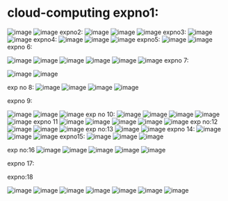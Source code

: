 # cloud-computing expno1:
![image](https://user-images.githubusercontent.com/113335352/192205259-f4b88d11-c1d6-4b78-86cd-88e10d34f5e5.png)
![image](https://user-images.githubusercontent.com/113335352/192205303-8c757ddd-fe9b-4c0c-a7f1-c60b39d4f390.png)
expno2:
![image](https://user-images.githubusercontent.com/113335352/192218966-79d9540c-98ae-4095-9738-39f91d3661fa.png)
![image](https://user-images.githubusercontent.com/113335352/192219122-d0585a2f-b762-4cac-b057-43d9bf84e70c.png)
![image](https://user-images.githubusercontent.com/113335352/192219210-d4e3f045-11f2-4c8e-9853-4aacf238f5ad.png)
expno3:
![image](https://user-images.githubusercontent.com/113335352/192223137-2e48e563-3e4f-45f9-9915-68b41e97c281.png)
![image](https://user-images.githubusercontent.com/113335352/192223217-27cf4e7a-2074-4c00-9d75-cd20450646f6.png)
expno4:
![image](https://user-images.githubusercontent.com/113335352/192227693-66e9388f-150b-4d05-bd5d-4663fb3bb89b.png)
![image](https://user-images.githubusercontent.com/113335352/192227748-bdbf705e-1445-4389-ab71-a6707bb2899d.png)
![image](https://user-images.githubusercontent.com/113335352/192227829-747e2365-94ec-4bb0-a270-2bebfec9700e.png)
expno5:
![image](https://user-images.githubusercontent.com/113335352/192230925-aaaa7076-b8d8-43c4-b391-cadb288ce4aa.png)
![image](https://user-images.githubusercontent.com/113335352/192230983-86c6f095-2844-44ce-9122-15b30530c33b.png)
expno 6:

![image](https://user-images.githubusercontent.com/113335352/192437626-67d50164-0b57-4321-9d8f-360f023fc08e.png)
![image](https://user-images.githubusercontent.com/113335352/192437723-05265c8c-4bc1-41aa-9fe1-511639d33d80.png)
![image](https://user-images.githubusercontent.com/113335352/192437772-c478d853-9c9c-40b6-8568-21d1708771cd.png)
![image](https://user-images.githubusercontent.com/113335352/192437803-280fa156-98cf-4a93-b0b4-35619debd411.png)
![image](https://user-images.githubusercontent.com/113335352/192438061-2285698d-3c7a-478b-b876-575a6e462744.png)
![image](https://user-images.githubusercontent.com/113335352/192438168-a179389d-b6d9-4d1c-ba95-674cc65a90ec.png)
expno 7:

![image](https://user-images.githubusercontent.com/113335352/192442055-796c793d-80e8-4cef-9dd1-cda8a870722f.png)
![image](https://user-images.githubusercontent.com/113335352/192442281-9fafdfad-fb3b-41ba-9066-48eed5a22ec2.png)

exp no 8:
![image](https://user-images.githubusercontent.com/113335352/192441232-e6a43763-be93-4cf7-9bce-315415093bea.png)
![image](https://user-images.githubusercontent.com/113335352/192441304-c6d1a475-7310-48e7-8ee9-007cd1bb754a.png)
![image](https://user-images.githubusercontent.com/113335352/192441342-0d130830-cc31-4985-a669-386df99bb998.png)
![image](https://user-images.githubusercontent.com/113335352/192441413-189ca62b-937f-48fb-bbf6-abf463436401.png)

expno 9:

![image](https://user-images.githubusercontent.com/113335352/192465006-3bb64d1f-3cf6-423e-b74a-19342f6ccaa3.png)
![image](https://user-images.githubusercontent.com/113335352/192465363-f73a2981-0b27-4380-957a-45331611452a.png)
![image](https://user-images.githubusercontent.com/113335352/192465580-24c45f33-0027-4f23-9b81-52c9863febad.png)
exp  no 10:
![image](https://user-images.githubusercontent.com/113335352/192465866-2b02323c-b585-40c3-a21a-e68da8ff2f01.png)
![image](https://user-images.githubusercontent.com/113335352/192466155-b9a019d8-a442-4d85-bc21-52148b4bfdbb.png)
![image](https://user-images.githubusercontent.com/113335352/192466277-3dd846de-fee9-4d01-a425-093a2513efee.png)
![image](https://user-images.githubusercontent.com/113335352/192466446-5a3c4ccc-8029-40a2-9e6f-7263be6947e4.png)
![image](https://user-images.githubusercontent.com/113335352/192466654-b89664fe-fb00-42a8-a942-cb6b07b7cead.png)
expno 11
![image](https://user-images.githubusercontent.com/113335352/192732095-1ecb70ff-b30a-4e89-a39d-bea5c1fe2860.png)
![image](https://user-images.githubusercontent.com/113335352/192732229-f50f8807-c98e-4e1d-bb75-3886082ba7cc.png)
![image](https://user-images.githubusercontent.com/113335352/192732318-5c2d649d-7940-4a11-b464-94b2aeecc58a.png)
![image](https://user-images.githubusercontent.com/113335352/192732667-37a606e5-686d-446c-a41a-ada69ba466aa.png)
![image](https://user-images.githubusercontent.com/113335352/192732749-97fb3c2a-bded-40be-a73f-5bc3145f6ef1.png)
exp no:12
![image](https://user-images.githubusercontent.com/113335352/192790350-2b050c5d-0727-42b8-a415-a50ee8fb0836.png)
![image](https://user-images.githubusercontent.com/113335352/192790007-e745197f-549a-4847-8cd2-ae3fc4242b95.png)
![image](https://user-images.githubusercontent.com/113335352/192790569-19e3e849-4e96-4ba9-923f-a115b98d9cf3.png)
exp no:13
![image](https://user-images.githubusercontent.com/113335352/192935043-3373063c-fa35-45ed-962d-8661341aa82c.png)
![image](https://user-images.githubusercontent.com/113335352/192935064-e97068c5-c6d8-44f2-b9e8-9f700cc91226.png)
expno 14:
![image](https://user-images.githubusercontent.com/113335352/192936636-6af5d424-d6e9-4e9a-929e-0a6bf4e39f43.png)
![image](https://user-images.githubusercontent.com/113335352/192937363-a9f660b8-38f6-453b-98aa-077daab26490.png)
![image](https://user-images.githubusercontent.com/113335352/192937617-27479ec9-6cf4-44c0-bf3f-08040e7ad97c.png)
expno15:
![image](https://user-images.githubusercontent.com/113335352/192938240-daa317d9-10c5-4662-8a7d-c0838458c0e4.png)
![image](https://user-images.githubusercontent.com/113335352/192939528-76b8f07e-7df1-47b6-aafd-2acd07ebb2d5.png)
![image](https://user-images.githubusercontent.com/113335352/192940017-7be9066d-ec9b-4005-8ba4-0c66ab21bb7e.png)

exp no:16
![image](https://user-images.githubusercontent.com/113335352/192940305-d40eb8db-bf22-4075-b8a0-e2348b2925c4.png)
![image](https://user-images.githubusercontent.com/113335352/192940410-48b26890-b1dc-4625-9e8b-15b32c1c0bd9.png)
![image](https://user-images.githubusercontent.com/113335352/192940657-b2a066d2-7030-49fe-a72a-75c2ac3ef8c2.png)
![image](https://user-images.githubusercontent.com/113335352/192941186-235f065f-bb16-43e0-96af-ca036bfaf011.png)
![image](https://user-images.githubusercontent.com/113335352/192941121-f9d822c9-7e15-427f-9f3d-4f8be1351565.png)

expno 17:

expno:18

![image](https://user-images.githubusercontent.com/113335352/192944780-8e5ac9ba-51dd-4361-88de-ade99080d39f.png)
![image](https://user-images.githubusercontent.com/113335352/192945084-74ad2271-d6d4-460a-9669-bc0215307f5f.png)
![image](https://user-images.githubusercontent.com/113335352/192945141-915425e1-1314-4035-9473-e52492a082ec.png)
![image](https://user-images.githubusercontent.com/113335352/192945304-bfd853f7-a9be-4efa-b9c2-f282c00d44c6.png)
![image](https://user-images.githubusercontent.com/113335352/192945421-929096f6-b840-49d7-a91d-52b503ca34ad.png)
![image](https://user-images.githubusercontent.com/113335352/192945922-24df90f0-1bbd-4400-a82f-b64d9f246a97.png)
![image](https://user-images.githubusercontent.com/113335352/192947621-183124a6-aafc-4583-b99d-2230666a1c8d.png)
